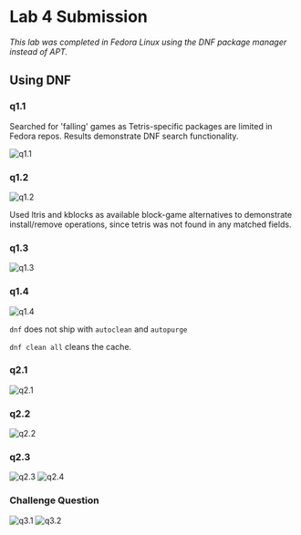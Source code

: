 # Lab 4 Submission
*This lab was completed in Fedora Linux using the DNF package manager instead of APT.*
## Using DNF
### q1.1

Searched for 'falling' games as Tetris-specific packages are limited in Fedora repos. Results demonstrate DNF search functionality.

![q1.1](q1.1.png)



### q1.2

![q1.2](q1.2.png)

Used ltris and kblocks as available block-game alternatives to demonstrate install/remove operations, since tetris was not found in any matched fields.

### q1.3

![q1.3](q1.3.png)


### q1.4

![q1.4](q1.4.png)

`dnf` does not ship with  `autoclean` and `autopurge`

`dnf clean all` cleans the cache.  

### q2.1

![q2.1](q2.1.png)

### q2.2

![q2.2](q2.2.png)

### q2.3

![q2.3](q2.3.png)
![q2.4](q2.4.png)

### Challenge Question

![q3.1](q3.1.png)
![q3.2](q3.2.png)